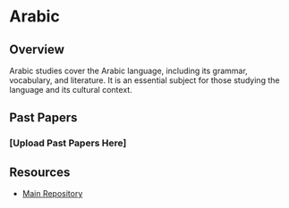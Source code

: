# Arabic

## Overview

Arabic studies cover the Arabic language, including its grammar, vocabulary, and literature. It is an essential subject for those studying the language and its cultural context.

## Past Papers

### [Upload Past Papers Here]



## Resources

- [Main Repository](https://github.com/waleedsid/COMSATS-University-Abbottabad-Past-Papers)
